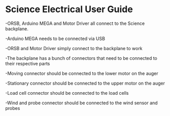 # Science Electrical User Guide

-ORSB, Arduino MEGA and Motor Driver all connect to the Science backplane.

-Arduino MEGA needs to be connected via USB

-ORSB and Motor Driver simply connect to the backplane to work

-The backplane has a bunch of connectors that need to be connected to their respective parts

-Moving connector should be connected to the lower motor on the auger 

-Stationary connector should be connected to the upper motor on the auger

-Load cell connector should be connected to the load cells

-Wind and probe connector should be connected to the wind sensor and probes